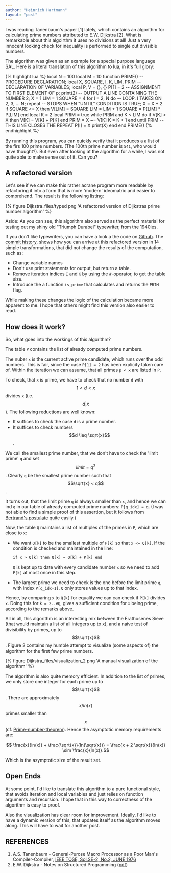 ```yaml
---
author: "Heinrich Hartmann"
layout: "post"
---
```


<script src="http://cdn.mathjax.org/mathjax/latest/MathJax.js?config=TeX-AMS_HTML" type="text/javascript"></script>
<style> .center { margin-right: auto; margin-left:auto; display: block } </style>
<style src="/css/coderay.css"></style>

I was reading Tanenbaum's paper [1] lately, which contains an
algorithm for calculating prime numbers attributed to E.W. Dijkstra
[2].  What is remarkable about this algoirthm it uses no divisions at
all!  Just a very innocent looking check for inequality is performed
to single out divisible numbers.

The algorithm was given as an example for a special purpose language
SAL.  Here is a literal translation of this algorithm to lua, in it's
full glory:

{% highlight lua %}
local N = 100
local M = 10
function PRIME()  -- PROCEDURE DECLARATION;
  local X, SQUARE, I, K, LIM, PRIM -- DECLARATION OF VARIABLES;
  local P, V = {}, {}
  P[1] = 2 -- ASSIGNMENT TO FIRST ELEMENT OF p;
  print(2) -- OUTPUT A LINE CONTAINING THE NUMBER 2;
  X = 1
  LIM = 1
  SQUARE = 4
  for I = 2, N do -- LOOP. I TAKES ON 2, 3, ... N;
    repeat -- STOPS WHEN "UNTIL" CONDITION IS TRUE;
      X = X + 2
      if SQUARE <= X then
        V[LIM] = SQUARE
        LIM = LIM + 1
        SQUARE = P[LIM] * P[LIM]
      end
      local K = 2
      local PRIM = true
      while PRIM and K < LIM do
        if V[K] < X then
          V[K] = V[K] + P[K]
        end
        PRIM = X ~= V[K]
        K = K + 1
      end
    until PRIM -- THIS LINE CLOSES THE REPEAT
    P[I] = X
    print(X)
  end
end
PRIME()
{% endhighlight %}

By running this program, you can quickly verify that it produces a a
list of the firs 100 prime numbers. (The 100th prime number is `541`,
who would have thought?).
But even after looking at the algorithm for a while, I was not quite
able to make sense out of it. Can you?

## A refactored version

Let's see if we can make this rather acrane program more readable by
refactoring it into a form that is more 'modern' ideomatric and
easier to comprehend. The result is the following listing:

{% figure Dijkstra_files/typed png 'A  refactored version of Dijkstras prime number algorithm' %}

Aside: As you can see, this algorithm also served as the perfect
material for testing out my shiny old "Triumph Durabel" typewriter,
from the 1940ies.

If you don't like typewriters, you can have a look a the code on
[Github](https://github.com/HeinrichHartmann/DijkstraPrimes/blob/master/Primes.lua).
The
[commit history](https://github.com/HeinrichHartmann/DijkstraPrimes/commits/master),
shows how you can arrive at this refactored version in 14 simple
transformations, that did not change the results of the computation,
such as:

- Change variable names
- Don't use print statements for output, but return a table.
- Remove iteration indices `I` and `K` by using the `#`-operator, to get the table size.
- Introduce the a function `is_prime` that calculates and returns the `PRIM` flag.

While making these changes the logic of the calculation became more
apparent to me.  I hope that others might find this version also
easier to read.

## How does it work?

So, what goes into the workings of this algorithm?

The table `P` contains the list of already computed prime numbers.

The nuber `x` is the current active prime candidate, which runs over
the odd numbers.  This is fair, since the case `P[1] = 2` has been
explicity taken care of. Within the iteration we can assume, that all
primes `p < x` are listed in `P`.

To check, that `x` is prime, we have to check that no number `d` with
$$1 < d < x$$ divides `x` (i.e. $$d | x$$).  The following reductions
are well known:

- It suffices to check the case `d` is a prime number.
- It suffices to check numbers $$d \leq \sqrt{x}$$.

We call the smallest prime number, that we don't have to check the
'limit prime' `q` and set $$limit = q^2$$.  Clearly `q` be the
smallest prime number such that $$\sqrt{x} < q$$.

It turns out, that the limit prime `q` is always smaller than `x`, and
hence we can ind `q` in our table of already computed prime numbers:
`P[q_idx] = q`. (I was not able to find a simple proof of this
assertion, but it follows from
[Bertrand's postulate](https://www.wikiwand.com/en/Bertrand's_postulate)
quite easily.)

Now, the table `Q` maintains a list of multiples of the primes in `P`,
which are close to `x`:

- We want `Q[k]` to be the smallest multiple of `P[k]` so that `x <=
  Q[k]`.  If the condition is checked and maintained in the line:

      if x > Q[k] then Q[k] = Q[k] + P[k] end

  `Q` is kept up to date with every candidate number `x` so we need to
  add `P[k]` at most once in this step.

- The largest prime we need to check is the one before the limit prime
  `q`, with index `P[q_idx-1]`. `Q` only stores values up to that
  index.

Hence, by comparing `x` to `Q[k]` for equality we can can check if
`P[k]` divides `x`. Doing this for `k = 2..#Q`, gives a sufficient
condition for `x` being prime, according to the remarks above.

All in all, this algorithm is an interesting mix between the
Erathosenes Sieve (that would maintain a list of all integers up to
x), and a naive test of divisibility by primes, up to
$$\sqrt{x}$$. Figure 2 contains my humble attempt to visualize (some
aspects of) the algorithm for the first few prime numbers.

{% figure Dijkstra_files/visualization_2 png 'A manual visualization of the algorithm' %}

The algorithm is also quite memory efficient. In addition to the list
of primes, we only store one integer for each prime up to
$$\sqrt{x}$$.  There are approximately $$x/ln(x)$$ primes smaller than
$$x$$ (cf. [Prime-number-theorem](https://www.wikiwand.com/en/Prime_number_theorem)).
Hence the asymptotic memory requirements are:

$$ \frac{x}{ln(x)} + \frac{\sqrt{x}}{ln(\sqrt{x})} = \frac{x + 2 \sqrt{x}}{ln(x)} \sim \frac{x}{ln(x)}.$$

Which is the asymptotic size of the result set.

## Open Ends

At some point, I'd like to translate this algorithm to a pure
functional style, that avoids iteration and local variables and just
relies on function arguments and recursion. I hope that in this way
to correctness of the algorithm is easy to proof.

Also the visualization has clear room for improvement. Ideally, I'd
like to have a dynamic version of this, that updates itself as the
algorithm moves along. This will have to wait for another post.

## REFERENCES

1. A.S. Tanenbaum - General-Purose Macro Processor as a Poor Man's Compiler-Compiler, [IEEE TOSE, Sol.SE-2, No.2, JUNE 1976](http://ieeexplore.ieee.org/xpl/login.jsp?tp=&arnumber=1702350&url=http%3A%2F%2Fieeexplore.ieee.org%2Fxpls%2Fabs_all.jsp%3Farnumber%3D1702350)
2. E.W. Dijkstra - Notes on Structured Programming ([pdf](https://www.cs.utexas.edu/users/EWD/ewd02xx/EWD249.PDF))
